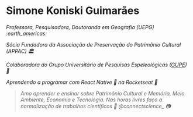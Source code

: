 <h1> Simone Koniski Guimarães

<h6>
Professora, Pesquisadora, Doutoranda em Geografia (UEPG) :earth_americas:

Sócia Fundadora da Associação de Preservação do Patrimônio Cultural (APPAC) :classical_building:

Colaboradora do Grupo Universitário de Pesquisas Espeleológicas ([GUPE](https://www.gupe.org.br/)) :bat:


Aprendendo a programar com React Native :iphone: na Rocketseat :rocket:



> Amo aprender e ensinar sobre Patrimônio Cultural e Memória, Meio Ambiente, Economia e Tecnologia.
> Nas horas livres faço a normalização de trabalhos científicos :bookmark_tabs:
@connectscience_ :camera:
